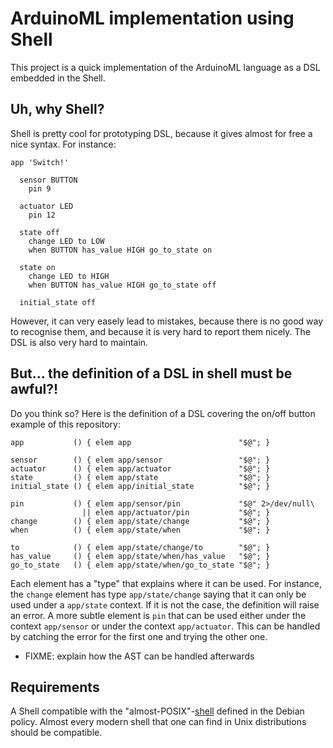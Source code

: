 ArduinoML implementation using Shell
====================================

This project is a quick implementation of the ArduinoML language as a
DSL embedded in the Shell.

## Uh, why Shell?

Shell is pretty cool for prototyping DSL, because it gives almost for
free a nice syntax.  For instance:

    app 'Switch!'
    
      sensor BUTTON
        pin 9
    
      actuator LED
        pin 12
    
      state off
        change LED to LOW
        when BUTTON has_value HIGH go_to_state on
    
      state on
        change LED to HIGH
        when BUTTON has_value HIGH go_to_state off
    
	  initial_state off

However, it can very easely lead to mistakes, because there is no good
way to recognise them, and because it is very hard to report them
nicely.  The DSL is also very hard to maintain.


## But... the definition of a DSL in shell must be awful?!

Do you think so?  Here is the definition of a DSL covering the on/off
button example of this repository:

    app           () { elem app                        "$@"; }

    sensor        () { elem app/sensor                 "$@"; }
    actuator      () { elem app/actuator               "$@"; }
    state         () { elem app/state                  "$@"; }
    initial_state () { elem app/initial_state          "$@"; }

    pin           () { elem app/sensor/pin             "$@" 2>/dev/null\
                    || elem app/actuator/pin           "$@"; }
    change        () { elem app/state/change           "$@"; }
    when          () { elem app/state/when             "$@"; }

    to            () { elem app/state/change/to        "$@"; }
    has_value     () { elem app/state/when/has_value   "$@"; }
    go_to_state   () { elem app/state/when/go_to_state "$@"; }

Each element has a "type" that explains where it can be used.  For
instance, the `change` element has type `app/state/change` saying that
it can only be used under a `app/state` context.  If it is not the
case, the definition will raise an error.  A more subtle element is
`pin` that can be used either under the context `app/sensor` or under
the context `app/actuator`.  This can be handled by catching the error
for the first one and trying the other one.

- FIXME: explain how the AST can be handled afterwards

## Requirements

A Shell compatible with the "almost-POSIX"-[shell][debian-policy-10.4]
defined in the Debian policy.  Almost every modern shell that one can
find in Unix distributions should be compatible.


[debian-policy-10.4]: https://www.debian.org/doc/debian-policy/ch-files.html#s-scripts
